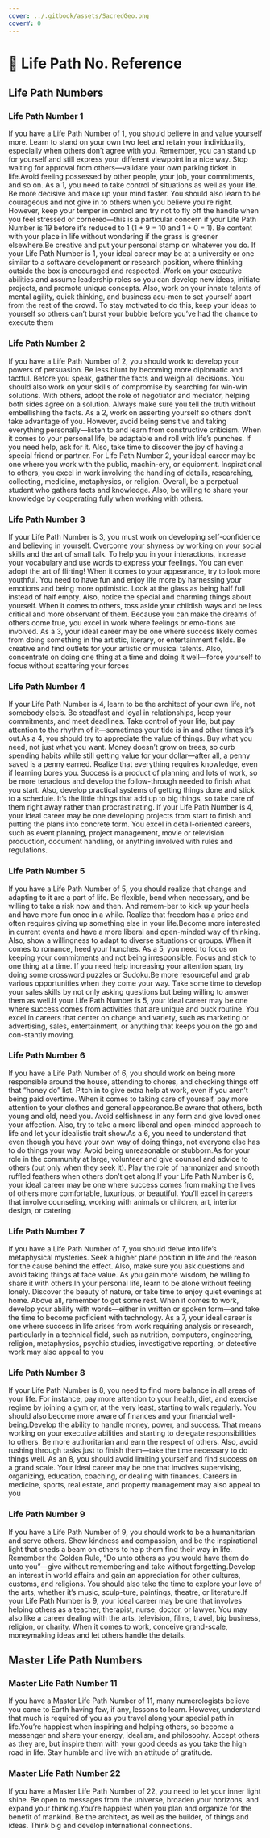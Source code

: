 ```yaml
---
cover: ../.gitbook/assets/SacredGeo.png
coverY: 0
---
```


# 📖 Life Path No. Reference

## Life Path Numbers

### Life Path Number 1

If you have a Life Path Number of 1, you should believe in and value yourself more. Learn to stand on your own two feet and retain your individuality, especially when others don’t agree with you. Remember, you can stand up for yourself and still express your different viewpoint in a nice way. Stop waiting for approval from others—validate your own parking ticket in life.Avoid feeling possessed by other people, your job, your commitments, and so on. As a 1, you need to take control of situations as well as your life. Be more decisive and make up your mind faster. You should also learn to be courageous and not give in to others when you believe you’re right. However, keep your temper in control and try not to fly off the handle when you feel stressed or cornered—this is a particular concern if your Life Path Number is 19 before it’s reduced to 1 (1 + 9 = 10 and 1 + 0 = 1). Be content with your place in life without wondering if the grass is greener elsewhere.Be creative and put your personal stamp on whatever you do. If your Life Path Number is 1, your ideal career may be at a university or one similar to a software development or research position, where thinking outside the box is encouraged and respected. Work on your executive abilities and assume leadership roles so you can develop new ideas, initiate projects, and promote unique concepts. Also, work on your innate talents of mental agility, quick thinking, and business acu-men to set yourself apart from the rest of the crowd. To stay motivated to do this, keep your ideas to yourself so others can’t burst your bubble before you’ve had the chance to execute them

### Life Path Number 2

If you have a Life Path Number of 2, you should work to develop your powers of persuasion. Be less blunt by becoming more diplomatic and tactful. Before you speak, gather the facts and weigh all decisions. You should also work on your skills of compromise by searching for win-win solutions. With others, adopt the role of negotiator and mediator, helping both sides agree on a solution. Always make sure you tell the truth without embellishing the facts. As a 2, work on asserting yourself so others don’t take advantage of you. However, avoid being sensitive and taking everything personally—listen to and learn from constructive criticism. When it comes to your personal life, be adaptable and roll with life’s punches. If you need help, ask for it. Also, take time to discover the joy of having a special friend or partner. For Life Path Number 2, your ideal career may be one where you work with the public, machin-ery, or equipment. Inspirational to others, you excel in work involving the handling of details, researching, collecting, medicine, metaphysics, or religion. Overall, be a perpetual student who gathers facts and knowledge. Also, be willing to share your knowledge by cooperating fully when working with others.

### Life Path Number 3

If your Life Path Number is 3, you must work on developing self-confidence and believing in yourself. Overcome your shyness by working on your social skills and the art of small talk. To help you in your interactions, increase your vocabulary and use words to express your feelings. You can even adopt the art of flirting! When it comes to your appearance, try to look more youthful. You need to have fun and enjoy life more by harnessing your emotions and being more optimistic. Look at the glass as being half full instead of half empty. Also, notice the special and charming things about yourself. When it comes to others, toss aside your childish ways and be less critical and more observant of them. Because you can make the dreams of others come true, you excel in work where feelings or emo-tions are involved. As a 3, your ideal career may be one where success likely comes from doing something in the artistic, literary, or entertainment fields. Be creative and find outlets for your artistic or musical talents. Also, concentrate on doing one thing at a time and doing it well—force yourself to focus without scattering your forces

### Life Path Number 4

If your Life Path Number is 4, learn to be the architect of your own life, not somebody else’s. Be steadfast and loyal in relationships, keep your commitments, and meet deadlines. Take control of your life, but pay attention to the rhythm of it—sometimes your tide is in and other times it’s out.As a 4, you should try to appreciate the value of things. Buy what you need, not just what you want. Money doesn’t grow on trees, so curb spending habits while still getting value for your dollar—after all, a penny saved is a penny earned. Realize that everything requires knowledge, even if learning bores you. Success is a product of planning and lots of work, so be more tenacious and develop the follow-through needed to finish what you start. Also, develop practical systems of getting things done and stick to a schedule. It’s the little things that add up to big things, so take care of them right away rather than procrastinating. If your Life Path Number is 4, your ideal career may be one developing projects from start to finish and putting the plans into concrete form. You excel in detail-oriented careers, such as event planning, project management, movie or television production, document handling, or anything involved with rules and regulations.

### Life Path Number 5

If you have a Life Path Number of 5, you should realize that change and adapting to it are a part of life. Be flexible, bend when necessary, and be willing to take a risk now and then. And remem-ber to kick up your heels and have more fun once in a while. Realize that freedom has a price and often requires giving up something else in your life.Become more interested in current events and have a more liberal and open-minded way of thinking. Also, show a willingness to adapt to diverse situations or groups. When it comes to romance, heed your hunches. As a 5, you need to focus on keeping your commitments and not being irresponsible. Focus and stick to one thing at a time. If you need help increasing your attention span, try doing some crossword puzzles or Sudoku.Be more resourceful and grab various opportunities when they come your way. Take some time to develop your sales skills by not only asking questions but being willing to answer them as well.If your Life Path Number is 5, your ideal career may be one where success comes from activities that are unique and buck routine. You excel in careers that center on change and variety, such as marketing or advertising, sales, entertainment, or anything that keeps you on the go and con-stantly moving.

### Life Path Number 6

If you have a Life Path Number of 6, you should work on being more responsible around the house, attending to chores, and checking things off that “honey do” list. Pitch in to give extra help at work, even if you aren’t being paid overtime. When it comes to taking care of yourself, pay more attention to your clothes and general appearance.Be aware that others, both young and old, need you. Avoid selfishness in any form and give loved ones your affection. Also, try to take a more liberal and open-minded approach to life and let your idealistic trait show.As a 6, you need to understand that even though you have your own way of doing things, not everyone else has to do things your way. Avoid being unreasonable or stubborn.As for your role in the community at large, volunteer and give counsel and advice to others (but only when they seek it). Play the role of harmonizer and smooth ruffled feathers when others don’t get along.If your Life Path Number is 6, your ideal career may be one where success comes from making the lives of others more comfortable, luxurious, or beautiful. You’ll excel in careers that involve counseling, working with animals or children, art, interior design, or catering

### Life Path Number 7

If you have a Life Path Number of 7, you should delve into life’s metaphysical mysteries. Seek a higher plane position in life and the reason for the cause behind the effect. Also, make sure you ask questions and avoid taking things at face value. As you gain more wisdom, be willing to share it with others.In your personal life, learn to be alone without feeling lonely. Discover the beauty of nature, or take time to enjoy quiet evenings at home. Above all, remember to get some rest. When it comes to work, develop your ability with words—either in written or spoken form—and take the time to become proficient with technology. As a 7, your ideal career is one where success in life arises from work requiring analysis or research, particularly in a technical field, such as nutrition, computers, engineering, religion, metaphysics, psychic studies, investigative reporting, or detective work may also appeal to you

### Life Path Number 8

If your Life Path Number is 8, you need to find more balance in all areas of your life. For instance, pay more attention to your health, diet, and exercise regime by joining a gym or, at the very least, starting to walk regularly. You should also become more aware of finances and your financial well-being.Develop the ability to handle money, power, and success. That means working on your executive abilities and starting to delegate responsibilities to others. Be more authoritarian and earn the respect of others. Also, avoid rushing through tasks just to finish them—take the time necessary to do things well. As an 8, you should avoid limiting yourself and find success on a grand scale. Your ideal career may be one that involves supervising, organizing, education, coaching, or dealing with finances. Careers in medicine, sports, real estate, and property management may also appeal to you

### Life Path Number 9

If you have a Life Path Number of 9, you should work to be a humanitarian and serve others. Show kindness and compassion, and be the inspirational light that sheds a beam on others to help them find their way in life. Remember the Golden Rule, “Do unto others as you would have them do unto you”—give without remembering and take without forgetting.Develop an interest in world affairs and gain an appreciation for other cultures, customs, and religions. You should also take the time to explore your love of the arts, whether it’s music, sculp-ture, paintings, theatre, or literature.If your Life Path Number is 9, your ideal career may be one that involves helping others as a teacher, therapist, nurse, doctor, or lawyer. You may also like a career dealing with the arts, television, films, travel, big business, religion, or charity. When it comes to work, conceive grand-scale, moneymaking ideas and let others handle the details.

## Master Life Path Numbers

### Master Life Path Number 11

If you have a Master Life Path Number of 11, many numerologists believe you came to Earth having few, if any, lessons to learn. However, understand that much is required of you as you travel along your special path in life.You’re happiest when inspiring and helping others, so become a messenger and share your energy, idealism, and philosophy. Accept others as they are, but inspire them with your good deeds as you take the high road in life. Stay humble and live with an attitude of gratitude.&#x20;

### Master Life Path Number 22

If you have a Master Life Path Number of 22, you need to let your inner light shine. Be open to messages from the universe, broaden your horizons, and expand your thinking.You’re happiest when you plan and organize for the benefit of mankind. Be the architect, as well as the builder, of things and ideas. Think big and develop international connections.
